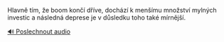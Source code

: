 
Hlavně tím, že boom končí dříve, dochází k menšímu množství mylných investic a následná deprese je v důsledku toho také mírnější.

[🔊 Poslechnout audio](/data/7-paragraphs/audio/chapter_158/para_010-Hlavn-tm-e-boom-kon-dve-dochz-k-menmu.mp3)
